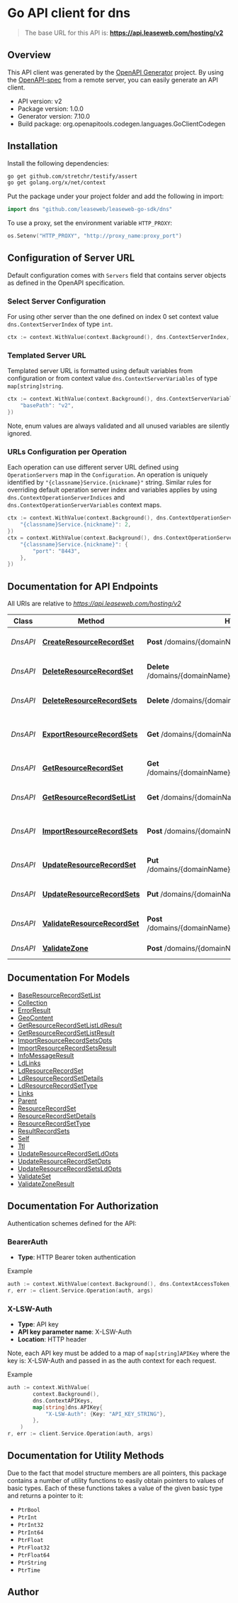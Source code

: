 # Go API client for dns

>The base URL for this API is: **https://api.leaseweb.com/hosting/v2**

## Overview
This API client was generated by the [OpenAPI Generator](https://openapi-generator.tech) project.  By using the [OpenAPI-spec](https://www.openapis.org/) from a remote server, you can easily generate an API client.

- API version: v2
- Package version: 1.0.0
- Generator version: 7.10.0
- Build package: org.openapitools.codegen.languages.GoClientCodegen

## Installation

Install the following dependencies:

```sh
go get github.com/stretchr/testify/assert
go get golang.org/x/net/context
```

Put the package under your project folder and add the following in import:

```go
import dns "github.com/leaseweb/leaseweb-go-sdk/dns"
```

To use a proxy, set the environment variable `HTTP_PROXY`:

```go
os.Setenv("HTTP_PROXY", "http://proxy_name:proxy_port")
```

## Configuration of Server URL

Default configuration comes with `Servers` field that contains server objects as defined in the OpenAPI specification.

### Select Server Configuration

For using other server than the one defined on index 0 set context value `dns.ContextServerIndex` of type `int`.

```go
ctx := context.WithValue(context.Background(), dns.ContextServerIndex, 1)
```

### Templated Server URL

Templated server URL is formatted using default variables from configuration or from context value `dns.ContextServerVariables` of type `map[string]string`.

```go
ctx := context.WithValue(context.Background(), dns.ContextServerVariables, map[string]string{
	"basePath": "v2",
})
```

Note, enum values are always validated and all unused variables are silently ignored.

### URLs Configuration per Operation

Each operation can use different server URL defined using `OperationServers` map in the `Configuration`.
An operation is uniquely identified by `"{classname}Service.{nickname}"` string.
Similar rules for overriding default operation server index and variables applies by using `dns.ContextOperationServerIndices` and `dns.ContextOperationServerVariables` context maps.

```go
ctx := context.WithValue(context.Background(), dns.ContextOperationServerIndices, map[string]int{
	"{classname}Service.{nickname}": 2,
})
ctx = context.WithValue(context.Background(), dns.ContextOperationServerVariables, map[string]map[string]string{
	"{classname}Service.{nickname}": {
		"port": "8443",
	},
})
```

## Documentation for API Endpoints

All URIs are relative to *https://api.leaseweb.com/hosting/v2*

Class | Method | HTTP request | Description
------------ | ------------- | ------------- | -------------
*DnsAPI* | [**CreateResourceRecordSet**](docs/DnsAPI.md#createresourcerecordset) | **Post** /domains/{domainName}/resourceRecordSets | Create a resource record set
*DnsAPI* | [**DeleteResourceRecordSet**](docs/DnsAPI.md#deleteresourcerecordset) | **Delete** /domains/{domainName}/resourceRecordSets/{name}/{type} | Delete a specific DNS record
*DnsAPI* | [**DeleteResourceRecordSets**](docs/DnsAPI.md#deleteresourcerecordsets) | **Delete** /domains/{domainName}/resourceRecordSets | Delete all DNS records
*DnsAPI* | [**ExportResourceRecordSets**](docs/DnsAPI.md#exportresourcerecordsets) | **Get** /domains/{domainName}/resourceRecordSets/import | Export dns records as a bind file content
*DnsAPI* | [**GetResourceRecordSet**](docs/DnsAPI.md#getresourcerecordset) | **Get** /domains/{domainName}/resourceRecordSets/{name}/{type} | Inspect resource record set
*DnsAPI* | [**GetResourceRecordSetList**](docs/DnsAPI.md#getresourcerecordsetlist) | **Get** /domains/{domainName}/resourceRecordSets | List resource record sets
*DnsAPI* | [**ImportResourceRecordSets**](docs/DnsAPI.md#importresourcerecordsets) | **Post** /domains/{domainName}/resourceRecordSets/import | Import dns records from bind file content
*DnsAPI* | [**UpdateResourceRecordSet**](docs/DnsAPI.md#updateresourcerecordset) | **Put** /domains/{domainName}/resourceRecordSets/{name}/{type} | Update a specific DNS record
*DnsAPI* | [**UpdateResourceRecordSets**](docs/DnsAPI.md#updateresourcerecordsets) | **Put** /domains/{domainName}/resourceRecordSets | Update all DNS records
*DnsAPI* | [**ValidateResourceRecordSet**](docs/DnsAPI.md#validateresourcerecordset) | **Post** /domains/{domainName}/resourceRecordSets/validateSet | Validate a resource record set
*DnsAPI* | [**ValidateZone**](docs/DnsAPI.md#validatezone) | **Post** /domains/{domainName}/validateZone | Validate zone


## Documentation For Models

 - [BaseResourceRecordSetList](docs/BaseResourceRecordSetList.md)
 - [Collection](docs/Collection.md)
 - [ErrorResult](docs/ErrorResult.md)
 - [GeoContent](docs/GeoContent.md)
 - [GetResourceRecordSetListLdResult](docs/GetResourceRecordSetListLdResult.md)
 - [GetResourceRecordSetListResult](docs/GetResourceRecordSetListResult.md)
 - [ImportResourceRecordSetsOpts](docs/ImportResourceRecordSetsOpts.md)
 - [ImportResourceRecordSetsResult](docs/ImportResourceRecordSetsResult.md)
 - [InfoMessageResult](docs/InfoMessageResult.md)
 - [LdLinks](docs/LdLinks.md)
 - [LdResourceRecordSet](docs/LdResourceRecordSet.md)
 - [LdResourceRecordSetDetails](docs/LdResourceRecordSetDetails.md)
 - [LdResourceRecordSetType](docs/LdResourceRecordSetType.md)
 - [Links](docs/Links.md)
 - [Parent](docs/Parent.md)
 - [ResourceRecordSet](docs/ResourceRecordSet.md)
 - [ResourceRecordSetDetails](docs/ResourceRecordSetDetails.md)
 - [ResourceRecordSetType](docs/ResourceRecordSetType.md)
 - [ResultRecordSets](docs/ResultRecordSets.md)
 - [Self](docs/Self.md)
 - [Ttl](docs/Ttl.md)
 - [UpdateResourceRecordSetLdOpts](docs/UpdateResourceRecordSetLdOpts.md)
 - [UpdateResourceRecordSetOpts](docs/UpdateResourceRecordSetOpts.md)
 - [UpdateResourceRecordSetsLdOpts](docs/UpdateResourceRecordSetsLdOpts.md)
 - [ValidateSet](docs/ValidateSet.md)
 - [ValidateZoneResult](docs/ValidateZoneResult.md)


## Documentation For Authorization


Authentication schemes defined for the API:
### BearerAuth

- **Type**: HTTP Bearer token authentication

Example

```go
auth := context.WithValue(context.Background(), dns.ContextAccessToken, "BEARER_TOKEN_STRING")
r, err := client.Service.Operation(auth, args)
```

### X-LSW-Auth

- **Type**: API key
- **API key parameter name**: X-LSW-Auth
- **Location**: HTTP header

Note, each API key must be added to a map of `map[string]APIKey` where the key is: X-LSW-Auth and passed in as the auth context for each request.

Example

```go
auth := context.WithValue(
		context.Background(),
		dns.ContextAPIKeys,
		map[string]dns.APIKey{
			"X-LSW-Auth": {Key: "API_KEY_STRING"},
		},
	)
r, err := client.Service.Operation(auth, args)
```


## Documentation for Utility Methods

Due to the fact that model structure members are all pointers, this package contains
a number of utility functions to easily obtain pointers to values of basic types.
Each of these functions takes a value of the given basic type and returns a pointer to it:

* `PtrBool`
* `PtrInt`
* `PtrInt32`
* `PtrInt64`
* `PtrFloat`
* `PtrFloat32`
* `PtrFloat64`
* `PtrString`
* `PtrTime`

## Author



